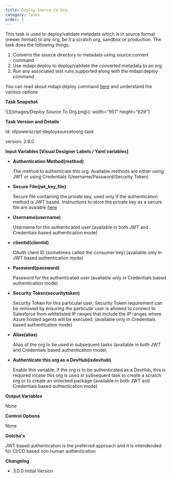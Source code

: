 ```yaml
---
title: Deploy Source to Org
category: Tasks
order: 3
---
```


This task is used to deploy/validate metadata which is in source format (newer format) to any org, be it a scratch org, sandbox or production. The task does the following things.

1. Converts the source directory to metadata using source:convert command
2. Use mdapi:deploy to deploy/validate the converted metadata to an org
3. Run any associated test runs supported along with the mdapi:deploy command

You can read about mdapi:deploy command [here](https://developer.salesforce.com/docs/atlas.en-us.sfdx_cli_reference.meta/sfdx_cli_reference/cli_reference_force_mdapi.htm) and understand the various options


**Task Snapshot**

![](/images/Deploy Source To Org.png){: width="951" height="629"}


**Task Version and Details**

id: sfpowerscript-deploysourcetoorg-task

version: 2.8.0

**Input Variables [Visual Designer Labels / Yaml variables]**


- **Authentication Method(method)**

   The method to authenticate this org. Available methods are either using JWT or using Credentials (Username/Password/Security Token)


- **Secure File(jwt_key_file)**

   Secure file containing the private key, used only if the authentication method is JWT based. Instructions to store the private key as a secure file are avaiable [here](https://docs.microsoft.com/en-us/azure/devops/pipelines/library/secure-files?view=azure-devops)

- **Username(username)**

   Username for the authenticated user (available in both JWT and Credentials based authentication mode)


- **clientid(clientid)**

  OAuth client ID (sometimes called the consumer key) (available only in  JWT  based authentication mode)

- **Password(password)**

   Password for the authenticated user (available only in Credentials based authentication mode)

- **Security Token(securitytoken)**

   Security Token for this particular user, Security Token requirement can be removed by ensuring the particular user  is allowed to connect to Salesforce from whitelisted IP ranges that include the IP ranges where Azure hosted agents will be executed. (available only in Credentials based authentication mode)

- **Alias(alias)**

   Alias of the org to be used in subsequent tasks (available in both JWT and Credentials based authentication mode)


- **Authenticate this org as a DevHub(isdevhub)**

  Enable this variable, if the org is to be authenticated as a DevHub, this is required incase this org is used in subsequent task to create a scratch org or to create an unlocked package (available in both JWT and Credentials based authentication mode)




**Output Variables**

None

**Control Options**

None

**Gotcha's**

JWT based authentication is the preferred approach and it is intendended for CI/CD based non human authentication

**Changelog**

- 3.0.0  Initial Version 

